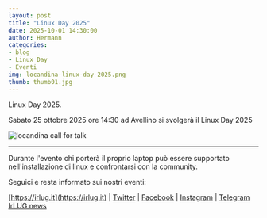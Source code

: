 ```yaml
---
layout: post
title: "Linux Day 2025"
date: 2025-10-01 14:30:00
author: Hermann
categories:
- blog
- Linux Day
- Eventi
img: locandina-linux-day-2025.png
thumb: thumb01.jpg
---
```


Linux Day 2025.

Sabato 25 ottobre 2025 ore 14:30 ad Avellino si svolger&agrave; il Linux Day 2025


![locandina call for talk](https://irlug.it/assets/img/blog/25-ld-programma.jpg)

<hr>
Durante l'evento chi porter&agrave; il proprio laptop pu&ograve; essere supportato nell'installazione di linux e confrontarsi con la community.


Seguici e resta informato sui nostri eventi:

[https://irlug.it](https://irlug.it) \| [Twitter](https://twitter.com/irpinialug) \| [Facebook](https://www.facebook.com/IrLUG/) \| [Instagram](https://www.instagram.com/irpinialug/) \| [Telegram IrLUG news](https://t.me/irlug)
